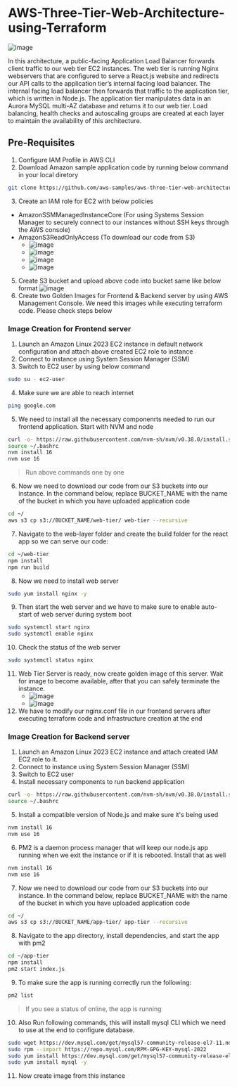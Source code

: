 # AWS-Three-Tier-Web-Architecture-using-Terraform

![image](https://github.com/user-attachments/assets/fe64f954-9c59-4628-953e-29a5326eca38)

In this architecture, a public-facing Application Load Balancer forwards client traffic to our web tier EC2 instances. The web tier is running Nginx webservers that are configured to serve a React.js website and redirects our API calls to the application tier’s internal facing load balancer. The internal facing load balancer then forwards that traffic to the application tier, which is written in Node.js. The application tier manipulates data in an Aurora MySQL multi-AZ database and returns it to our web tier. Load balancing, health checks and autoscaling groups are created at each layer to maintain the availability of this architecture.

## Pre-Requisites

1. Configure IAM Profile in AWS CLI
2. Download Amazon sample application code by running below command in your local diretory
```bash
git clone https://github.com/aws-samples/aws-three-tier-web-architecture-workshop.git
```
3. Create an IAM role for EC2 with below policies
* AmazonSSMManagedInstanceCore (For using Systems Session Manager to securely connect to our instances without SSH keys through the AWS console)
* AmazonS3ReadOnlyAccess (To download our code from S3)
  * ![image](https://github.com/user-attachments/assets/6385c254-ba18-4ad0-846d-89ea2089ded7)
  * ![image](https://github.com/user-attachments/assets/de1122c5-e48c-4087-835f-bf3576c0e08c)
  * ![image](https://github.com/user-attachments/assets/d0b6e361-b574-4a61-b595-1ab347f11cae)
  * ![image](https://github.com/user-attachments/assets/a9dc7184-5998-40e6-8ff2-b5016360983b)
5. Create S3 bucket and upload above code into bucket same like below format
![image](https://github.com/user-attachments/assets/2fb83586-b385-4f5c-a69b-475c889fca0b)
6. Create two Golden Images for Frontend & Backend server by using AWS Management Console. We need this images while executing terraform code. Please check steps below 

### Image Creation for Frontend server

1. Launch an Amazon Linux 2023 EC2 instance in default network configuration and attach above created EC2 role to instance
2.  Connect to instance using System Session Manager (SSM)
3. Switch to EC2 user by using below command
```bash
sudo su - ec2-user
```
4. Make sure we are able to reach internet
```bash
ping google.com
```
5. We need to install all the necessary componenrts needed to run our frontend application. Start with NVM and node
```bash
curl -o- https://raw.githubusercontent.com/nvm-sh/nvm/v0.38.0/install.sh | bash
source ~/.bashrc
nvm install 16
nvm use 16
```
> Run above commands one by one
6. Now we need to download our code from our S3 buckets into our instance. In the command below, replace BUCKET_NAME with the name of the bucket in which you have uploaded application code
```bash
cd ~/
aws s3 cp s3://BUCKET_NAME/web-tier/ web-tier --recursive
```
7. Navigate to the web-layer folder and create the build folder for the react app so we can serve our code:
```bash
cd ~/web-tier
npm install 
npm run build
```
8. Now we need to install web server
```bash
sudo yum install nginx -y
```
9. Then start the web server and we have to make sure to enable auto-start of web server during system boot
```bash
sudo systemctl start nginx
sudo systemctl enable nginx
```
10. Check the status of the web server
```bash
sudo systemctl status nginx
```
11. Web Tier Server is ready, now create golden image of this server. Wait for image to become available, after that you can safely terminate the instance.
    * ![image](https://github.com/user-attachments/assets/cd1e9b88-9583-446d-9123-f0f0277266e6)
    * ![image](https://github.com/user-attachments/assets/f3efaec2-a164-4a22-bee2-197470ab4add)
12. We have to modify our nginx.conf file in our frontend servers after executing terraform code and infrastructure creation at the end

### Image Creation for Backend server
1. Launch an Amazon Linux 2023 EC2 instance and attach created IAM EC2 role to it.
2. Connect to instance using System Session Manager (SSM)
3. Switch to EC2 user
4. Install necessary components to run backend application
```bash
curl -o- https://raw.githubusercontent.com/nvm-sh/nvm/v0.38.0/install.sh | bash
source ~/.bashrc
```
5. Install a compatible version of Node.js and make sure it's being used
```bash
nvm install 16
nvm use 16
```
6. PM2 is a daemon process manager that will keep our node.js app running when we exit the instance or if it is rebooted. Install that as well
```bash
nvm install 16
nvm use 16
```
7. Now we need to download our code from our S3 buckets into our instance. In the command below, replace BUCKET_NAME with the name of the bucket in which you have uploaded application code
```bash
cd ~/
aws s3 cp s3://BUCKET_NAME/app-tier/ app-tier --recursive
```
8. Navigate to the app directory, install dependencies, and start the app with pm2
```bash
cd ~/app-tier
npm install
pm2 start index.js
```
9. To make sure the app is running correctly run the following:
```bash
pm2 list
```
> If you see a status of online, the app is running
10. Also Run following commands, this will install mysql CLI which we need to use at the end to configure database.
```bash
sudo wget https://dev.mysql.com/get/mysql57-community-release-el7-11.noarch.rpm
sudo rpm --import https://repo.mysql.com/RPM-GPG-KEY-mysql-2022
sudo yum install https://dev.mysql.com/get/mysql57-community-release-el7-11.noarch.rpm -y
sudo yum install mysql -y
``` 
11. Now create image from this instance
